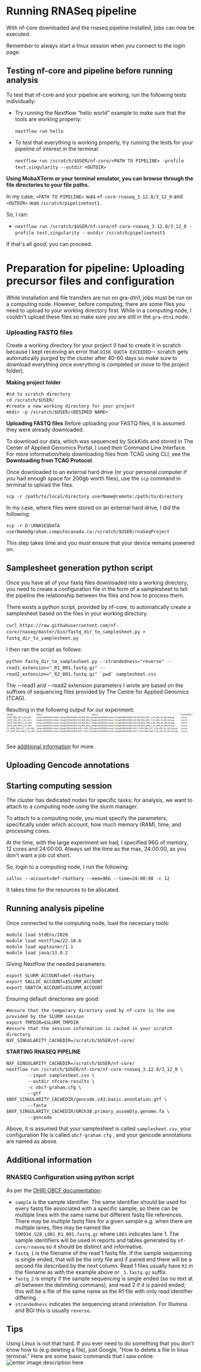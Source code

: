 
# Running RNASeq pipeline
With nf-core downloaded and the rnaseq pipeline installed, jobs can now be executed.

Remember to always start a tmux session when you connect to the login page.

## Testing nf-core and pipeline before running analysis


To test that nf-core and your pipeline are working, run the following tests individually:  
-   Try running the Nextflow “hello world” example to make sure that the tools are working properly:

	`nextflow run hello `

-   To test that everything is working properly, try running the tests for your pipeline of interest in the terminal:

	`nextflow run /scratch/$USER/nf-core/<PATH TO PIPELINE> -profile test,singularity --outdir <OUTDIR>`

**Using MobaXTerm or your terminal emulator, you can browse through the file directories to your file paths.** 

In my case, `<PATH TO PIPELINE>` was `nf-core-rnaseq_3.12.0/3_12_0` and `<OUTDIR>` was `/scratch/pipelinetest1`. 

So, I ran:
 - ``nextflow run /scratch/$USER/nf-core/nf-core-rnaseq_3.12.0/3_12_0
   -profile test,singularity --outdir /scratch/pipelinetest1``

If that's all good, you can proceed.

# Preparation for pipeline: Uploading precursor files and configuration

While installation and file transfers are run on gra-dtn1, jobs must be run on a computing node. However, before computing, there are some files you need to upload to your working directory first. While in a computing node, I couldn't upload these files so make sure you are still in the `gra-dtn1` node.

### Uploading FASTQ files
Create a working directory for your project (I had to create it in scratch because I kept receiving an error that `DISK QUOTA EXCEEDED`-- scratch gets automatically purged by the cluster after 40-60 days so make sure to download everything once everything is completed or move to the project folder).

**Making project folder**

    #cd to scratch directory
    cd /scratch/$USER/
    #create a new working directory for your project
    mkdir -p /scratch/$USER/<DESIRED NAME>
    
**Uploading FASTQ files**
Before uploading your FASTQ files, it is assumed they were already downloaded.

To download our data, which was sequenced by SickKids and stored in The Center of Applied Genomics Portal, I used their Command Line Interface. For more information/help downloading files from TCAG using CLI, see the ****Downloading from TCAG Protocol****.

Once downloaded to an external hard drive (or your personal computer if you had enough space for 200gb worth files), use the `scp` command in terminal to upload the files.

    scp -r /path/to/local/directory userName@remote:/path/to/directory

In my case, where files were stored on an external hard drive, I did the following:

    scp -r D:\RNASEQDATA userName@graham.computecanada.ca:/scratch/$USER/rnaSeqProject

This step takes time and you must ensure that your device remains powered on.

## Samplesheet generation python script
Once you have all of your fastq files downloaded into a working directory, you need to create a configuration file in the form of a samplesheet to tell the pipeline the relationship between the files and how to process them.

There exists a python script, provided by nf-core, to automatically create a samplesheet based on the files in your working directory.

`curl https://raw.githubusercontent.com/nf-core/rnaseq/master/bin/fastq_dir_to_samplesheet.py > fastq_dir_to_samplesheet.py`
 
 I then ran the script as follows:
 
 ``python fastq_dir_to_samplesheet.py --strandedness="reverse" --read1_extension="_R1_001.fastq.gz" --read2_extension="_R2_001.fastq.gz" `pwd` samplesheet.csv``
 
The --read1 and --read2 extension parameters I wrote are based on the suffixes of sequencing files provided by The Centre for Applied Genomics (TCAG).

Resulting in the following output for our experiment:
![enter image description here](https://github.com/majd-alaarg/Bioinformatic-Protocols-at-Kothary-Lab/blob/main/Assets/RNASEQ%20Samplesheet%20output.png)

See [additional information](#python) for more.

## Uploading Gencode annotations

## Starting computing session 

The cluster has dedicated nodes for specific tasks; for analysis, we want to attach to a computing node using the slurm manager.

To attach to a computing node, you must specify the parameters, specifically under which account, how much memory (RAM), time, and processing cores.

At the time, with the large experiment we had, I specified 96G of memory, 12 cores and 24:00:00. Always set the time as the max, 24:00:00, as you don't want a job cut short.

So, login to a computing node, I run the following:

    salloc --account=def-rkothary --mem=96G --time=24:00:00 -c 12

It takes time for the resources to be allocated.

## Running analysis pipeline
Once connected to the computing node, load the necessary tools:

    module load StdEnv/2020
    module load nextflow/22.10.6
    module load apptainer/1.1
    module load java/13.0.2

Giving Nextflow the needed parameters:

    export SLURM_ACCOUNT=def-rkothary
    export SALLOC_ACCOUNT=$SLURM_ACCOUNT
    export SBATCH_ACCOUNT=$SLURM_ACCOUNT

Ensuring default directories are good:

    #ensure that the temporary directory used by nf-core is the one provided by the SLURM session
    export TMPDIR=$SLURM_TMPDIR
    #ensure that the session information is cached in your scratch directory 
    NXF_SINGULARITY_CACHEDIR=/scratch/$USER/nf-core/

**STARTING RNASEQ PIPELINE**

    NXF_SINGULARITY_CACHEDIR=/scratch/$USER/nf-core/
    nextflow run /scratch/$USER/nf-core/nf-core-rnaseq_3.12.0/3_12_0 \
        	--input samplesheet.csv \
        	--outdir nfcore-results \
        	-c obcf-graham.cfg \
        	--gtf $NXF_SINGULARITY_CACHEDIR/gencode.v43.basic.annotation.gtf \
        	--fasta $NXF_SINGULARITY_CACHEDIR/GRCh38.primary_assembly.genome.fa \
        	--gencode
Above, it is assumed that your samplesheet is called `samplesheet.csv`, your configuration file is called `obcf-graham.cfg` , and your gencode annotations are named as above.
## Additional information

### <a id=python></a> RNASEQ Configuration using python script
As per the [OHRI OBCF documentation](https://gitlab.com/ohri/obcf-documentation/-/blob/master/Files/nfcore-rnaseq-graham-HOWTO.md?ref_type=heads): 
-   `sample` is the sample identifier. The same identifier should be used for every fastq file associated with a specific sample, so there can be multiple lines with the same name but different fastq file references. There may be multiple fastq files for a given sample e.g. when there are multiple lanes, files may be named like `590934_S28_L001_R1_001.fastq.gz` where `L001` indicates lane 1. The sample identifiers will be used in reports and tables generated by `nf-core/rnaseq` so it should be distinct and informative.
-   `fastq_1` is the filename of the read 1 fastq file. If the sample sequencing is single ended, that will be the only file and if paired end there will be a second file described by the next column. Read 1 files usually have `R1` in the filename as with the example above or `_1.fastq.gz` suffix.
-   `fastq_2` is empty if the sample sequencing is single ended (so no text at all between the delimiting commans), and read 2 if it is paired ended; this will be a file of the same name as the R1 file with only read identifier differing.
-   `strandedness` indicates the sequencing strand orientation. For Illumina and BGI this is usually `reverse`.

## Tips

Using Linux is not that hard. If you ever need to do something that you don't know how to (e.g deleting a file), just Google, "How to delete a file in linux terminal."
Here are some basic commands that I saw online:
![enter image description here](https://github.com/majd-alaarg/bioInformatics/blob/28fc76aaf0fd7a51715005981cae5fcf706c693e/Assets/Linux%20Commands.png)
